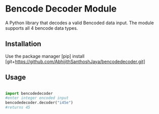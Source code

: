 # Bencode Decoder Module

A Python library that decodes a valid Bencoded data input. The module supports all 4 bencode data types.

## Installation

Use the package manager [pip] install [git+https://github.com/AbhijithSanthoshJaya/bencodedecoder.git]

## Usage

```python

import bencodedecoder
#enter integer encoded input
bencodedecoder.decoder("i45e")
#returns 45

```
